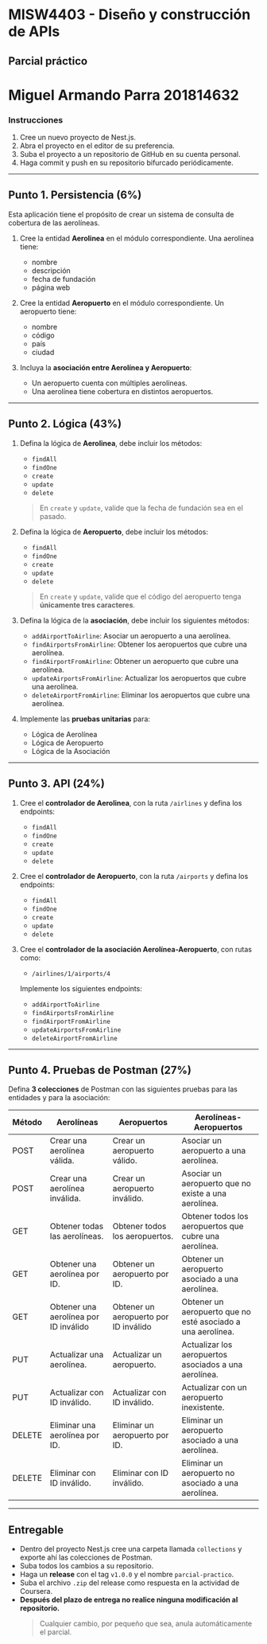 # MISW4403 - Diseño y construcción de APIs  
## Parcial práctico
# Miguel Armando Parra 201814632
### Instrucciones

1. Cree un nuevo proyecto de Nest.js.  
2. Abra el proyecto en el editor de su preferencia.  
3. Suba el proyecto a un repositorio de GitHub en su cuenta personal.  
4. Haga commit y push en su repositorio bifurcado periódicamente.  

---

## Punto 1. Persistencia (6%)

Esta aplicación tiene el propósito de crear un sistema de consulta de cobertura de las aerolíneas.

1. Cree la entidad **Aerolinea** en el módulo correspondiente. Una aerolínea tiene:  
   - nombre  
   - descripción  
   - fecha de fundación  
   - página web  

2. Cree la entidad **Aeropuerto** en el módulo correspondiente. Un aeropuerto tiene:  
   - nombre  
   - código  
   - país  
   - ciudad  

3. Incluya la **asociación entre Aerolínea y Aeropuerto**:  
   - Un aeropuerto cuenta con múltiples aerolíneas.  
   - Una aerolínea tiene cobertura en distintos aeropuertos.  

---

## Punto 2. Lógica (43%)

1. Defina la lógica de **Aerolinea**, debe incluir los métodos:  
   - `findAll`  
   - `findOne`  
   - `create`  
   - `update`  
   - `delete`  

   > En `create` y `update`, valide que la fecha de fundación sea en el pasado.

2. Defina la lógica de **Aeropuerto**, debe incluir los métodos:  
   - `findAll`  
   - `findOne`  
   - `create`  
   - `update`  
   - `delete`  

   > En `create` y `update`, valide que el código del aeropuerto tenga **únicamente tres caracteres**.

3. Defina la lógica de la **asociación**, debe incluir los siguientes métodos:
   - `addAirportToAirline`: Asociar un aeropuerto a una aerolínea.  
   - `findAirportsFromAirline`: Obtener los aeropuertos que cubre una aerolínea.  
   - `findAirportFromAirline`: Obtener un aeropuerto que cubre una aerolínea.  
   - `updateAirportsFromAirline`: Actualizar los aeropuertos que cubre una aerolínea.  
   - `deleteAirportFromAirline`: Eliminar los aeropuertos que cubre una aerolínea.

4. Implemente las **pruebas unitarias** para:  
   - Lógica de Aerolínea  
   - Lógica de Aeropuerto  
   - Lógica de la Asociación  

---

## Punto 3. API (24%)

1. Cree el **controlador de Aerolinea**, con la ruta `/airlines` y defina los endpoints:  
   - `findAll`  
   - `findOne`  
   - `create`  
   - `update`  
   - `delete`  

2. Cree el **controlador de Aeropuerto**, con la ruta `/airports` y defina los endpoints:  
   - `findAll`  
   - `findOne`  
   - `create`  
   - `update`  
   - `delete`  

3. Cree el **controlador de la asociación Aerolínea-Aeropuerto**, con rutas como:  
   - `/airlines/1/airports/4`  

   Implemente los siguientes endpoints:
   - `addAirportToAirline`  
   - `findAirportsFromAirline`  
   - `findAirportFromAirline`  
   - `updateAirportsFromAirline`  
   - `deleteAirportFromAirline`  

---

## Punto 4. Pruebas de Postman (27%)

Defina **3 colecciones** de Postman con las siguientes pruebas para las entidades y para la asociación:

| Método | Aerolíneas                           | Aeropuertos                           | Aerolíneas-Aeropuertos                                        |
|--------|--------------------------------------|---------------------------------------|---------------------------------------------------------------|
| POST   | Crear una aerolínea válida.          | Crear un aeropuerto válido.           | Asociar un aeropuerto a una aerolínea.                        |
| POST   | Crear una aerolínea inválida.        | Crear un aeropuerto inválido.         | Asociar un aeropuerto que no existe a una aerolínea.          |
| GET    | Obtener todas las aerolíneas.        | Obtener todos los aeropuertos.        | Obtener todos los aeropuertos que cubre una aerolínea.        |
| GET    | Obtener una aerolínea por ID.        | Obtener un aeropuerto por ID.         | Obtener un aeropuerto asociado a una aerolínea.               |
| GET    | Obtener una aerolínea por ID inválido| Obtener un aeropuerto por ID inválido | Obtener un aeropuerto que no esté asociado a una aerolínea.   |
| PUT    | Actualizar una aerolínea.            | Actualizar un aeropuerto.             | Actualizar los aeropuertos asociados a una aerolínea.         |
| PUT    | Actualizar con ID inválido.          | Actualizar con ID inválido.           | Actualizar con un aeropuerto inexistente.                     |
| DELETE | Eliminar una aerolínea por ID.       | Eliminar un aeropuerto por ID.        | Eliminar un aeropuerto asociado a una aerolínea.              |
| DELETE | Eliminar con ID inválido.            | Eliminar con ID inválido.             | Eliminar un aeropuerto no asociado a una aerolínea.           |

---

## Entregable

- Dentro del proyecto Nest.js cree una carpeta llamada `collections` y exporte ahí las colecciones de Postman.  
- Suba todos los cambios a su repositorio.  
- Haga un **release** con el tag `v1.0.0` y el nombre `parcial-practico`.  
- Suba el archivo `.zip` del release como respuesta en la actividad de Coursera.  
- **Después del plazo de entrega no realice ninguna modificación al repositorio.**  
  > Cualquier cambio, por pequeño que sea, anula automáticamente el parcial.
